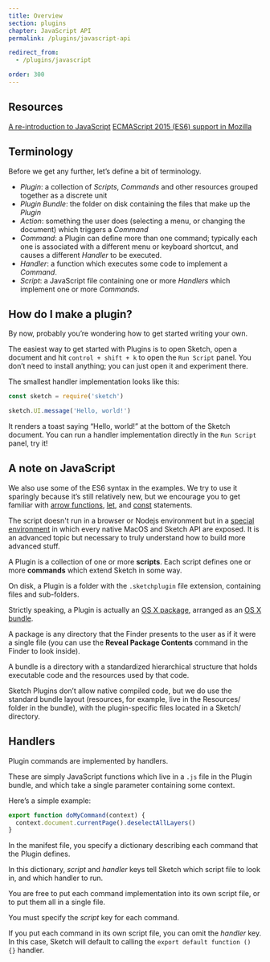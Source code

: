 ```yaml
---
title: Overview
section: plugins
chapter: JavaScript API
permalink: /plugins/javascript-api

redirect_from:
  - /plugins/javascript

order: 300
---
```


## Resources

[A re-introduction to JavaScript](https://developer.mozilla.org/en-US/docs/Web/JavaScript/A_re-introduction_to_JavaScript) [ECMAScript 2015 (ES6) support in Mozilla](https://developer.mozilla.org/en-US/docs/Web/JavaScript/New_in_JavaScript/ECMAScript_2015_support_in_Mozilla)

## Terminology

Before we get any further, let’s define a bit of terminology.

- _Plugin_: a collection of _Scripts_, _Commands_ and other resources grouped together as a discrete unit
- _Plugin Bundle_: the folder on disk containing the files that make up the _Plugin_
- _Action_: something the user does (selecting a menu, or changing the document) which triggers a _Command_
- _Command_: a Plugin can define more than one command; typically each one is associated with a different menu or keyboard shortcut, and causes a different _Handler_ to be executed.
- _Handler_: a function which executes some code to implement a _Command_.
- _Script_: a JavaScript file containing one or more _Handlers_ which implement one or more _Commands_.

## How do I make a plugin?

By now, probably you’re wondering how to get started writing your own.

The easiest way to get started with Plugins is to open Sketch, open a document and hit `control + shift + k` to open the `Run Script` panel. You don’t need to install anything; you can just open it and experiment there.

The smallest handler implementation looks like this:

```js
const sketch = require('sketch')

sketch.UI.message('Hello, world!')
```

It renders a toast saying “Hello, world!” at the bottom of the Sketch document. You can run a handler implementation directly in the `Run Script` panel, try it!

## A note on JavaScript

We also use some of the ES6 syntax in the examples. We try to use it sparingly because it’s still relatively new, but we encourage you to get familiar with [arrow functions](https://developer.mozilla.org/en-US/docs/Web/JavaScript/Reference/Functions/Arrow_functions), [let](https://developer.mozilla.org/en-US/docs/Web/JavaScript/Reference/Statements/let), and [const](https://developer.mozilla.org/en-US/docs/Web/JavaScript/Reference/Statements/const) statements.

The script doesn't run in a browser or Nodejs environment but in a [special environment](/guides/cocoascript/) in which every native MacOS and Sketch API are exposed. It is an advanced topic but necessary to truly understand how to build more advanced stuff.

A Plugin is a collection of one or more **scripts**. Each script defines one or more **commands** which extend Sketch in some way.

On disk, a Plugin is a folder with the `.sketchplugin` file extension, containing files and sub-folders.

Strictly speaking, a Plugin is actually an [OS X package](https://developer.apple.com/library/mac/documentation/CoreFoundation/Conceptual/CFBundles/DocumentPackages/DocumentPackages.html#//apple_ref/doc/uid/10000123i-CH106-SW1), arranged as an [OS X bundle](https://developer.apple.com/library/mac/documentation/CoreFoundation/Conceptual/CFBundles/AboutBundles/AboutBundles.html#//apple_ref/doc/uid/10000123i-CH100-SW1).

A package is any directory that the Finder presents to the user as if it were a single file (you can use the **Reveal Package Contents** command in the Finder to look inside).

A bundle is a directory with a standardized hierarchical structure that holds executable code and the resources used by that code.

Sketch Plugins don’t allow native compiled code, but we do use the standard bundle layout (resources, for example, live in the Resources/ folder in the bundle), with the plugin-specific files located in a Sketch/ directory.

## Handlers

Plugin commands are implemented by handlers.

These are simply JavaScript functions which live in a `.js` file in the Plugin bundle, and which take a single parameter containing some context.

Here’s a simple example:

```js
export function doMyCommand(context) {
  context.document.currentPage().deselectAllLayers()
}
```

In the manifest file, you specify a dictionary describing each command that the Plugin defines.

In this dictionary, _script_ and _handler_ keys tell Sketch which script file to look in, and which handler to run.

You are free to put each command implementation into its own script file, or to put them all in a single file.

You must specify the _script_ key for each command.

If you put each command in its own script file, you can omit the _handler_ key. In this case, Sketch will default to calling the `export default function () {}` handler.
